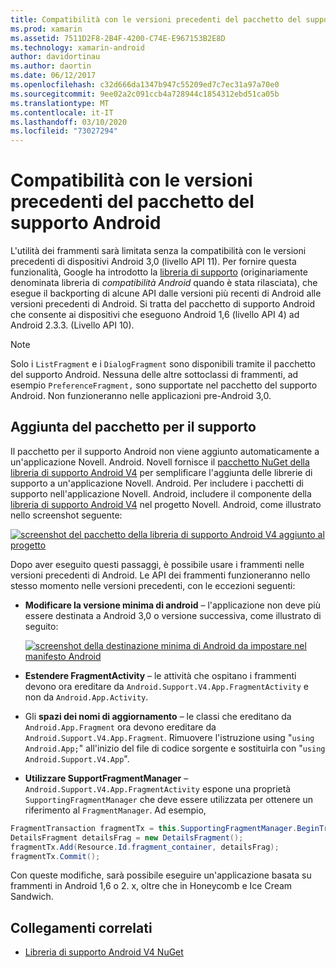 ```yaml
---
title: Compatibilità con le versioni precedenti del pacchetto del supporto Android
ms.prod: xamarin
ms.assetid: 7511D2F8-2B4F-4200-C74E-E967153B2E8D
ms.technology: xamarin-android
author: davidortinau
ms.author: daortin
ms.date: 06/12/2017
ms.openlocfilehash: c32d666da1347b947c55209ed7c7ec31a97a70e0
ms.sourcegitcommit: 9ee02a2c091ccb4a728944c1854312ebd51ca05b
ms.translationtype: MT
ms.contentlocale: it-IT
ms.lasthandoff: 03/10/2020
ms.locfileid: "73027294"
---
```

# <a name="providing-backwards-compatibility-with-the-android-support-package"></a>Compatibilità con le versioni precedenti del pacchetto del supporto Android

L'utilità dei frammenti sarà limitata senza la compatibilità con le versioni precedenti di dispositivi Android 3,0 (livello API 11). Per fornire questa funzionalità, Google ha introdotto la [libreria di supporto](https://developer.android.com/sdk/compatibility-library.html) (originariamente denominata libreria di *compatibilità Android* quando è stata rilasciata), che esegue il backporting di alcune API dalle versioni più recenti di Android alle versioni precedenti di Android. Si tratta del pacchetto di supporto Android che consente ai dispositivi che eseguono Android 1,6 (livello API 4) ad Android 2.3.3. (Livello API 10).

> [!NOTE]
> Solo i `ListFragment` e i `DialogFragment` sono disponibili tramite il pacchetto del supporto Android. Nessuna delle altre sottoclassi di frammenti, ad esempio `PreferenceFragment,` sono supportate nel pacchetto del supporto Android. Non funzioneranno nelle applicazioni pre-Android 3,0. 

## <a name="adding-the-support-package"></a>Aggiunta del pacchetto per il supporto

Il pacchetto per il supporto Android non viene aggiunto automaticamente a un'applicazione Novell. Android. Novell fornisce il [pacchetto NuGet della libreria di supporto Android V4](https://www.nuget.org/packages/Xamarin.Android.Support.v4/) per semplificare l'aggiunta delle librerie di supporto a un'applicazione Novell. Android. Per includere i pacchetti di supporto nell'applicazione Novell. Android, includere il componente della [libreria di supporto Android V4](https://www.nuget.org/packages/Xamarin.Android.Support.v4/) nel progetto Novell. Android, come illustrato nello screenshot seguente: 

[![screenshot del pacchetto della libreria di supporto Android V4 aggiunto al progetto](providing-backwards-compatibility-images/02-sml.png)](providing-backwards-compatibility-images/02.png#lightbox)

Dopo aver eseguito questi passaggi, è possibile usare i frammenti nelle versioni precedenti di Android. Le API dei frammenti funzioneranno nello stesso momento nelle versioni precedenti, con le eccezioni seguenti: 

- **Modificare la versione minima di android** &ndash; l'applicazione non deve più essere destinata a Android 3,0 o versione successiva, come illustrato di seguito: 

    [![screenshot della destinazione minima di Android da impostare nel manifesto Android](providing-backwards-compatibility-images/03-sml.png)](providing-backwards-compatibility-images/03.png#lightbox)

- **Estendere FragmentActivity** &ndash; le attività che ospitano i frammenti devono ora ereditare da `Android.Support.V4.App.FragmentActivity` e non da `Android.App.Activity`. 

- Gli **spazi dei nomi di aggiornamento** &ndash; le classi che ereditano da `Android.App.Fragment` ora devono ereditare da `Android.Support.V4.App.Fragment`. Rimuovere l'istruzione using "`using Android.App;`" all'inizio del file di codice sorgente e sostituirla con "`using Android.Support.V4.App`". 

- **Utilizzare SupportFragmentManager** &ndash; `Android.Support.V4.App.FragmentActivity` espone una proprietà `SupportingFragmentManager` che deve essere utilizzata per ottenere un riferimento al `FragmentManager`. Ad esempio, 

```csharp
FragmentTransaction fragmentTx = this.SupportingFragmentManager.BeginTransaction();
DetailsFragment detailsFrag = new DetailsFragment();
fragmentTx.Add(Resource.Id.fragment_container, detailsFrag);
fragmentTx.Commit();
```

Con queste modifiche, sarà possibile eseguire un'applicazione basata su frammenti in Android 1,6 o 2. x, oltre che in Honeycomb e Ice Cream Sandwich. 

## <a name="related-links"></a>Collegamenti correlati

- [Libreria di supporto Android V4 NuGet](https://www.nuget.org/packages/Xamarin.Android.Support.v4/)

